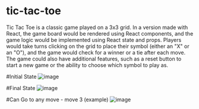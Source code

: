 # tic-tac-toe
Tic Tac Toe is a classic game played on a 3x3 grid. In a version made with React, the game board would be rendered using React components, and the game logic would be implemented using React state and props. Players would take turns clicking on the grid to place their symbol (either an "X" or an "O"), and the game would check for a winner or a tie after each move. The game could also have additional features, such as a reset button to start a new game or the ability to choose which symbol to play as.

#Initial State
![image](https://user-images.githubusercontent.com/62851436/209664097-4d7b7007-7b1a-4a15-ac38-f89b1f1a5b88.png)

#Final State
![image](https://user-images.githubusercontent.com/62851436/209664195-80fc22f8-f12c-4a91-91e7-da4525d70840.png)

#Can Go to any move - move 3 (example)
![image](https://user-images.githubusercontent.com/62851436/209664300-9691d3d4-282b-4094-8c7b-350926ac5fff.png)
